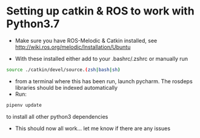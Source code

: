 # Setting up catkin & ROS to work with Python3.7

- Make sure you have ROS-Melodic & Catkin installed, see http://wiki.ros.org/melodic/Installation/Ubuntu

- With these installed either add to your .bashrc/.zshrc or manually run 
```bash
source ./catkin/devel/source.(zsh|bash|sh)
```
- from a terminal where this has been run, launch pycharm. The rosdeps libraries should be indexed automatically 
- Run:
```bash 
pipenv update  
```
  to install all other python3 dependencies
  
 - This should now all work... let me know if there are any issues